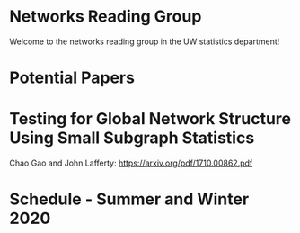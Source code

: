 # Networks Reading Group
Welcome to the networks reading group in the UW statistics department!

# Potential Papers

# Testing for Global Network Structure Using Small Subgraph Statistics
Chao Gao and John Lafferty: https://arxiv.org/pdf/1710.00862.pdf


# Schedule - Summer and Winter 2020
